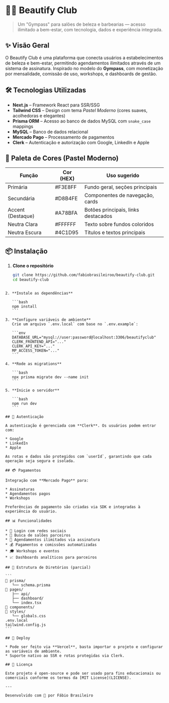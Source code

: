 # 💇‍♀️ Beautify Club

> Um "Gympass" para salões de beleza e barbearias — acesso ilimitado a bem-estar, com tecnologia, dados e experiência integrada.

## ✨ Visão Geral

O Beautify Club é uma plataforma que conecta usuários a estabelecimentos de beleza e bem-estar, permitindo agendamentos ilimitados através de um sistema de assinatura. Inspirado no modelo do **Gympass**, com monetização por mensalidade, comissão de uso, workshops, e dashboards de gestão.

## 🛠️ Tecnologias Utilizadas

- **Next.js** – Framework React para SSR/SSG
- **Tailwind CSS** – Design com tema _Pastel Moderno_ (cores suaves, acolhedoras e elegantes)
- **Prisma ORM** – Acesso ao banco de dados MySQL com `snake_case` mappings
- **MySQL** – Banco de dados relacional
- **Mercado Pago** – Processamento de pagamentos
- **Clerk** – Autenticação e autorização com Google, LinkedIn e Apple

## 🎨 Paleta de Cores (Pastel Moderno)

| Função           | Cor (HEX) | Uso sugerido                             |
|------------------|-----------|-------------------------------------------|
| Primária         | #F3E8FF   | Fundo geral, seções principais            |
| Secundária       | #D8B4FE   | Componentes de navegação, cards           |
| Accent (Destaque)| #A78BFA   | Botões principais, links destacados       |
| Neutra Clara     | #FFFFFF   | Texto sobre fundos coloridos             |
| Neutra Escura    | #4C1D95   | Títulos e textos principais               |

## 📦 Instalação

1. **Clone o repositório**
   ```bash
   git clone https://github.com/fabiobrasileiroo/beautify-club.git
   cd beautify-club
````

2. **Instale as dependências**

   ```bash
   npm install
   ```

3. **Configure variáveis de ambiente**
   Crie um arquivo `.env.local` com base no `.env.example`:

   ```env
   DATABASE_URL="mysql://user:password@localhost:3306/beautifyclub"
   CLERK_FRONTEND_API="..."
   CLERK_API_KEY="..."
   MP_ACCESS_TOKEN="..."
   ```

4. **Rode as migrations**

   ```bash
   npx prisma migrate dev --name init
   ```

5. **Inicie o servidor**

   ```bash
   npm run dev
   ```

## 🔐 Autenticação

A autenticação é gerenciada com **Clerk**. Os usuários podem entrar com:

* Google
* LinkedIn
* Apple

As rotas e dados são protegidos com `userId`, garantindo que cada operação seja segura e isolada.

## 💳 Pagamentos

Integração com **Mercado Pago** para:

* Assinaturas
* Agendamentos pagos
* Workshops

Preferências de pagamento são criadas via SDK e integradas à experiência do usuário.

## 📊 Funcionalidades

* 🔐 Login com redes sociais
* 📍 Busca de salões parceiros
* 📅 Agendamentos ilimitados via assinatura
* 💰 Pagamentos e comissões automatizadas
* 🎓 Workshops e eventos
* 📈 Dashboards analíticos para parceiros

## 🧱 Estrutura de Diretórios (parcial)

```
📁 prisma/
   └── schema.prisma
📁 pages/
   ├── api/
   ├── dashboard/
   └── index.tsx
📁 components/
📁 styles/
   └── globals.css
.env.local
tailwind.config.js
```

## 🚀 Deploy

* Pode ser feito via **Vercel**, basta importar o projeto e configurar as variáveis de ambiente.
* Suporte nativo ao SSR e rotas protegidas via Clerk.

## 📄 Licença

Este projeto é open-source e pode ser usado para fins educacionais ou comerciais conforme os termos da [MIT License](LICENSE).

---

Desenvolvido com 💜 por Fábio Brasileiro

